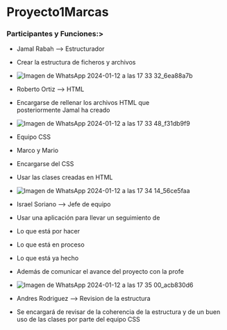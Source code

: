 # Proyecto1Marcas

### Participantes y Funciones:>
- Jamal Rabah --> Estructurador
- Crear la estructura de ficheros y archivos
- ![Imagen de WhatsApp 2024-01-12 a las 17 33 32_6ea88a7b](https://github.com/IsraC0d33/Proyecto1Marcas/assets/150441668/2ad68054-044b-4003-8a83-582c2f77c350)

- Roberto Ortiz --> HTML
- Encargarse de rellenar los archivos HTML que posteriormente Jamal ha creado
- ![Imagen de WhatsApp 2024-01-12 a las 17 33 48_f31db9f9](https://github.com/IsraC0d33/Proyecto1Marcas/assets/150441668/52bbf39a-178b-4b53-8f03-21f3ec3b8881)

- Equipo CSS
- Marco y Mario
- Encargarse del CSS
- Usar las clases creadas en HTML
- ![Imagen de WhatsApp 2024-01-12 a las 17 34 14_56ce5faa](https://github.com/IsraC0d33/Proyecto1Marcas/assets/150441668/6d4732da-7c8b-454b-b931-4a82e14dc684)

- Israel Soriano --> Jefe de equipo
- Usar una aplicación para llevar un seguimiento de
- Lo que está por hacer
- Lo que está en proceso
- Lo que está ya hecho
- Además de comunicar el avance del proyecto con la profe
- ![Imagen de WhatsApp 2024-01-12 a las 17 35 00_acb830d6](https://github.com/IsraC0d33/Proyecto1Marcas/assets/150441668/6d58a8d9-b76c-477b-a9ad-0d53d3357624)

- Andres Rodriguez --> Revision de la estructura
- Se encargará de revisar de la coherencia de la estructura y de un buen uso de las clases por parte del equipo CSS

